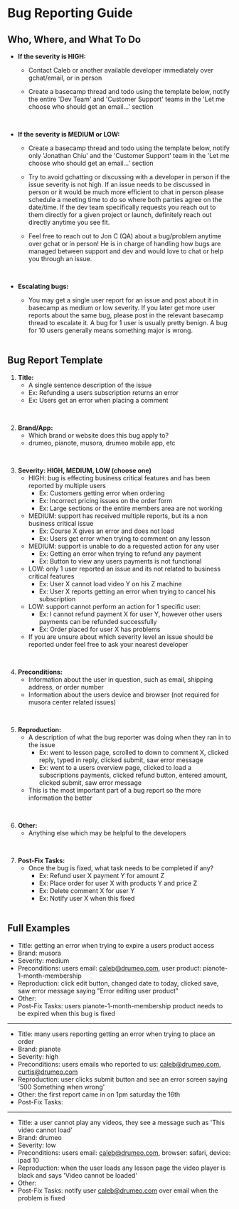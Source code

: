 # Bug Reporting Guide

## Who, Where, and What To Do

- **If the severity is HIGH:**
    - Contact Caleb or another available developer immediately over gchat/email, or in person
    
    - Create a basecamp thread and todo using the template below, notify the entire 'Dev Team' and 'Customer Support' teams in the 'Let me choose who should get an email…' section
<br>

- **If the severity is MEDIUM or LOW:**
    - Create a basecamp thread and todo using the template below, notify only 'Jonathan Chiu' and the 'Customer Support' team in the 'Let me choose who should get an email…' section
    - Try to avoid gchatting or discussing with a developer in person if the issue severity is not high. If an issue needs to be discussed in person or it would be much more efficient to chat in person please schedule a meeting time to do so where both parties agree on the date/time. If the dev team specifically requests you reach out to them directly for a given project or launch, definitely reach out directly anytime you see fit.
    
    - Feel free to reach out to Jon C (QA) about a bug/problem anytime over gchat or in person! He is in charge of handling how bugs are managed between support and dev and would love to chat or help you through an issue.
    <br>

- **Escalating bugs:**
    - You may get a single user report for an issue and post about it in basecamp as medium or low severity. If you later get more user reports about the same bug, please post in the relevant basecamp thread to escalate it. A bug for 1 user is usually pretty benign. A bug for 10 users generally means something major is wrong.
    <br>


## Bug Report Template
1. **Title:**
    - A single sentence description of the issue
    - Ex: Refunding a users subscription returns an error
    - Ex: Users get an error when placing a comment
<br>

2. **Brand/App:**
    - Which brand or website does this bug apply to?
    - drumeo, pianote, musora, drumeo mobile app, etc
<br>

3. **Severity: HIGH, MEDIUM, LOW (choose one)**
    - HIGH: bug is effecting business critical features and has been reported by multiple users
        - Ex: Customers getting error when ordering
        - Ex: Incorrect pricing issues on the order form
        - Ex: Large sections or the entire members area are not working
    - MEDIUM: support has received multiple reports, but its a non business critical issue
        - Ex: Course X gives an error and does not load
        - Ex: Users get error when trying to comment on any lesson
    - MEDIUM: support is unable to do a requested action for any user
        - Ex: Getting an error when trying to refund any payment
        - Ex: Button to view any users payments is not functional
    - LOW: only 1 user reported an issue and its not related to business critical features
        - Ex: User X cannot load video Y on his Z machine
        - Ex: User X reports getting an error when trying to cancel his subscription
    - LOW: support cannot perform an action for 1 specific user:
        - Ex: I cannot refund payment X for user Y, however other users payments can be refunded successfully
        - Ex: Order placed for user X has problems
    - If you are unsure about which severity level an issue should be reported under feel free to ask your nearest developer
<br>

4. **Preconditions:**
    - Information about the user in question, such as email, shipping address, or order number
    - Information about the users device and browser (not required for musora center related issues)
<br>

5. **Reproduction:**
    - A description of what the bug reporter was doing when they ran in to the issue
        - Ex: went to lesson page, scrolled to down to comment X, clicked reply, typed in reply, clicked submit, saw error message
        - Ex: went to a users overview page, clicked to load a subscriptions payments, clicked refund button, entered amount, clicked submit, saw error message
    - This is the most important part of a bug report so the more information the better
<br>

6. **Other:**
    - Anything else which may be helpful to the developers
<br>

7. **Post-Fix Tasks:**
    - Once the bug is fixed, what task needs to be completed if any?
        - Ex: Refund user X payment Y for amount Z
        - Ex: Place order for user X with products Y and price Z
        - Ex: Delete comment X for user Y
        - Ex: Notify user X when this fixed
        <br>


## Full Examples

- Title: getting an error when trying to expire a users product access
- Brand: musora
- Severity: medium
- Preconditions: users email: caleb@drumeo.com, user product: pianote-1-month-membership
- Reproduction: click edit button, changed date to today, clicked save, saw error message saying "Error editing user product"
- Other:
- Post-Fix Tasks: users pianote-1-month-membership product needs to be expired when this bug is fixed

---
 
- Title: many users reporting getting an error when trying to place an order
- Brand: pianote
- Severity: high
- Preconditions: users emails who reported to us: caleb@drumeo.com, curtis@drumeo.com
- Reproduction: user clicks submit button and see an error screen saying '500 Something when wrong'
- Other: the first report came in on 1pm saturday the 16th
- Post-Fix Tasks: 

--- 

- Title: a user cannot play any videos, they see a message such as 'This video cannot load'
- Brand: drumeo
- Severity: low
- Preconditions: users email: caleb@drumeo.com, browser: safari, device: ipad 10
- Reproduction: when the user loads any lesson page the video player is black and says 'Video cannot be loaded'
- Other:
- Post-Fix Tasks: notify user caleb@drumeo.com over email when the problem is fixed
